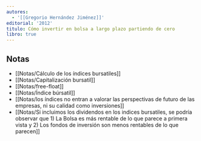 ```yaml
---
autores:
  - '[[Gregorio Hernández Jiménez]]'
editorial: '2012'
titulo: Cómo invertir en bolsa a largo plazo partiendo de cero
libro: true
---
```


<!-- backlinks:start -->

## Notas

- [[Notas/Cálculo de los índices bursatiles]]
- [[Notas/Capitalización bursatil]]
- [[Notas/free-float]]
- [[Notas/Índice búrsatil]]
- [[Notas/los índices no entran a valorar las perspectivas de futuro de las empresas, ni su calidad como inversiones]]
- [[Notas/Si incluimos los dividendos en los indices bursatiles, se podría observar que 1) La Bolsa es más rentable de lo que parece a primera vista y 2) Los fondos de inversión son menos rentables de lo que parecen]]

<!-- backlinks:end -->
